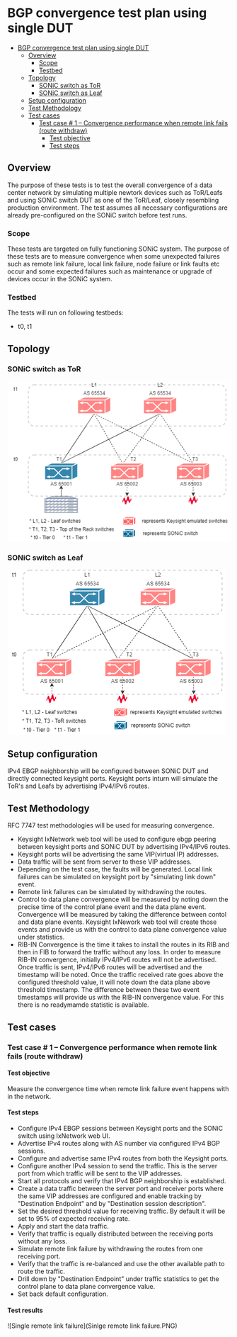 # BGP convergence test plan using single DUT

- [BGP convergence test plan using single DUT](#bgp-convergence-test-plan-using-single-dut)
  - [Overview](#overview)
    - [Scope](#scope)
    - [Testbed](#testbed)
  - [Topology](#topology)
    - [SONiC switch as ToR](#sonic-switch-as-tor)
    - [SONiC switch as Leaf](#sonic-switch-as-leaf)
  - [Setup configuration](#setup-configuration)
  - [Test Methodology](#test-methodology)
  - [Test cases](#test-cases)
    - [Test case # 1 – Convergence performance when remote link fails (route withdraw)](#test-case--1--convergence-performance-when-remote-link-fails-route-withdraw)
      - [Test objective](#test-objective)
      - [Test steps](#test-steps)

## Overview
The purpose of these tests is to test the overall convergence of a data center network by simulating multiple newtork devices such as ToR/Leafs and using SONiC switch DUT as one of the ToR/Leaf, closely resembling production environment. The test assumes all necessary configurations are already pre-configured on the SONiC switch before test runs.

### Scope
These tests are targeted on fully functioning SONiC system. The purpose of these tests are to measure convergence when some unexpected failures such as remote link failure, local link failure, node failure or link faults etc occur and some expected failures such as maintenance or upgrade of devices occur in the SONiC system.

### Testbed
The tests will run on following testbeds:
* t0, t1

## Topology
### SONiC switch as ToR

![SONiC DUT as ToR ](Usecase4_4_1.png)

### SONiC switch as Leaf

![SONiC DUT as ToR ](Usecase4_5_1.png)

## Setup configuration
IPv4 EBGP neighborship will be configured between SONiC DUT and directly connected keysight ports. Keysight ports inturn will simulate the ToR's and Leafs by advertising IPv4/IPv6 routes.

## Test Methodology
RFC 7747 test methodologies will be used for measuring convergence. 
* Keysight IxNetwork web tool will be used to configure ebgp peering between keysight ports and SONiC DUT by advertising IPv4/IPv6 routes. 
* Keysight ports will be advertising the same VIP(virtual IP) addresses. 
* Data traffic will be sent from  server to these VIP addresses. 
* Depending on the test case, the faults will be generated. Local link failures can be simulated on keysight port by "simulating link down" event. 
* Remote link failures can be simulated by withdrawing the routes.
* Control to data plane convergence will be measured by noting down the precise time of the control plane event and the data plane event. Convergence will be measured by taking the difference between contol and data plane events. Keysight IxNework web tool will create those events and provide us with the control to data plane convergence value under statistics.
* RIB-IN Convergence is the time it takes to install the routes in its RIB and then in FIB to forward the traffic without any loss. In order to measure RIB-IN convergence, initially IPv4/IPv6 routes will not be advertised. Once traffic is sent, IPv4/IPv6 routes will be advertised and the timestamp will be noted. Once the traffic received rate goes above the configured threshold value, it will note down the data plane above threshold timestamp. The difference between these two event timestamps will provide us with the RIB-IN convergence value. For this there is no readymamde statistic is available.

## Test cases
### Test case # 1 – Convergence performance when remote link fails (route withdraw)
#### Test objective
Measure the convergence time when remote link failure event happens with in the network.
#### Test steps
* Configure IPv4 EBGP sessions between Keysight ports and the SONiC switch using IxNetwork web UI.
* Advertise IPv4 routes along with AS number via configured IPv4 BGP sessions.
* Configure and advertise same IPv4 routes from both the Keysight ports.
* Configure another IPv4 session to send the traffic. This is the server port from which traffic will be sent to the VIP addresses.
* Start all protocols and verify that IPv4 BGP neighborship is established.
* Create a data traffic between the server port and receiver ports where the same VIP addresses are configured and enable tracking by "Destination Endpoint" and by "Destination session description".
* Set the desired threshold value for receiving traffic. By default it will be set to 95% of expected receiving rate.
* Apply and start the data traffic.
* Verify that traffic is equally distributed between the receiving ports without any loss.
* Simulate remote link failure by withdrawing the routes from one receiving port. 
* Verify that the traffic is re-balanced and use the other available path to route the traffic.
* Drill down by "Destination Endpoint" under traffic statistics to get the control plane to data plane convergence value.
* Set back default configuration.
#### Test results
![Single remote link failure](Sinlge remote link failure.PNG)


